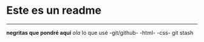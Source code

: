 # Este es un readme
---
**negritas que pondré aquí**
_ola_
lo que usé
-git/github-
-html-
-css-
git stash
